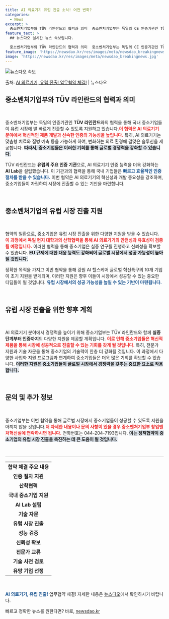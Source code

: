 ```yaml
---
title: AI 의료기기 유럽 진출 소식! 어떤 변화?
categories:
  - News
excerpt: >
  중소벤처기업부와 TÜV 라인란드의 협력과 의미  중소벤처기업부는 독일의 CE 인증기관인 TÜV 라인란드와 협…
feature_text: >
  ## 뉴스다오 실시간 뉴스 속보입니다.

  중소벤처기업부와 TÜV 라인란드의 협력과 의미  중소벤처기업부는 독일의 CE 인증기관인 TÜV 라인란드와 협…
feature_image: 'https://newsdao.kr/res/images/meta/newsdao_breakingnews.jpg'
image: 'https://newsdao.kr/res/images/meta/newsdao_breakingnews.jpg'
---
```


![뉴스다오 속보](https://newsdao.kr/res/images/meta/newsdao_breakingnews.jpg)

<p>출처: <a href="https://newsdao.kr/4958" rel="dofollow">AI 의료기기, 유럽 진출! 업무협약 체결!</a> | 뉴스다오</p>

<h2 data-ke-size="size26">중소벤처기업부와 TÜV 라인란드의 협력과 의미</h2>

<p data-ke-size="size16">&nbsp;</p>

중소벤처기업부는 독일의 인증기관인 <b>TÜV 라인란드</b>와의 협력을 통해 국내 중소기업들이 유럽 시장에 발 빠르게 진출할 수 있도록 지원하고 있습니다.<b><span style="color: #ee2323;">이 협력은 AI 의료기기 분야에서 혁신적인 제품 개발과 신속한 인증의 가능성을 높입니다.</span></b> 특히, AI 의료기기는 맞춤형 치료와 질병 예측 등을 가능하게 하여, 변화하는 의료 환경에 걸맞은 솔루션을 제공합니다. <b><span style="background-color: #21538527;">따라서, 중소기업들은 이러한 기회를 통해 글로벌 경쟁력을 강화할 수 있습니다.</span></b> 

TÜV 라인란드는 <b>유럽의 주요 인증 기관</b>으로, AI 의료기기 인증 능력을 더욱 강화하는 <b>AI Lab</b>을 설립했습니다. 이 기관과의 협력을 통해 국내 기업들은 <b><span style="color: #1a5490;">빠르고 효율적인 인증 절차를 받을 수 있습니다.</span></b> 이번 협약은 AI 의료기기의 혁신성과 개발 중요성을 강조하며, 중소기업들이 자립하여 시장에 진출할 수 있는 기반을 마련합니다.

<p data-ke-size="size16">&nbsp;</p>

<h2 data-ke-size="size26">중소벤처기업의 유럽 시장 진출 지원</h2>

<p data-ke-size="size16">&nbsp;</p>

협약의 일환으로, 중소기업은 유럽 시장 진출을 위한 다양한 지원을 받을 수 있습니다. <b><span style="color: #ee2323;">이 과정에서 독일 현지 대학과의 산학협력을 통해 AI 의료기기의 안전성과 유효성이 검증될 예정입니다.</span></b> 이러한 협력을 통해 중소기업은 실증 연구를 진행하고 신뢰성을 확보할 수 있습니다. <b><span style="background-color: #21538527;">EU 규제에 대한 대응 능력도 강화되어 글로벌 시장에서 성공 가능성이 높아질 것입니다.</span></b> 

정확한 목적을 가지고 이번 협약을 통해 강원 AI 헬스케어 글로벌 혁신특구의 10개 기업이 초기 지원을 받게되며, 이러한 지원은 향후 이들이 시장에서 성공할 수 있는 중요한 디딤돌이 될 것입니다. <b><span style="color: #1a5490;">유럽 시장에서의 성공 가능성을 높일 수 있는 기반이 마련됩니다.</span></b>

<p data-ke-size="size16">&nbsp;</p>

<h2 data-ke-size="size26">유럽 시장 진출을 위한 향후 계획</h2>

<p data-ke-size="size16">&nbsp;</p>

AI 의료기기 분야에서 경쟁력을 높이기 위해 중소기업부는 TÜV 라인란드와 함께 <b>실증 단계부터 인증까지</b>의 다양한 지원을 제공할 계획입니다. <b><span style="color: #ee2323;">이로 인해 중소기업들은 혁신적 제품을 통해 시장에 성공적으로 진출할 수 있는 기회를 갖게 될 것입니다.</span></b> 특히, 전문가 지원과 기술 자문을 통해 중소기업의 기술력이 한층 더 강화될 것입니다. 이 과정에서 다양한 사업화 지원 프로그램과 연계하여 중소기업들은 더욱 많은 기회를 확보할 수 있습니다. <b><span style="background-color: #21538527;">이러한 지원은 중소기업들이 글로벌 시장에서 경쟁력을 갖추는 중요한 요소로 작용합니다.</span></b>

<p data-ke-size="size16">&nbsp;</p>

<h2 data-ke-size="size26">문의 및 추가 정보</h2>

<p data-ke-size="size16">&nbsp;</p>

중소기업부는 이번 협약을 통해 글로벌 시장에서 중소기업들이 성공할 수 있도록 지원을 아끼지 않을 것입니다.<b><span style="color: #ee2323;">더 자세한 내용이나 문의 사항이 있을 경우 중소벤처기업부 창업벤처혁신실에 연락하시면 됩니다.</span></b> 전화번호는 044-204-7193입니다. <b><span style="background-color: #21538527;">이는 정책협약이 중소기업의 유럽 시장 진출을 촉진하는 데 큰 도움이 될 것입니다.</span></b>

<p data-ke-size="size16">&nbsp;</p>

<hr style="height: 1px; border: none; background-color: #ccc;">

<table style="width: 100%;">
    <tr>
        <td style="text-align: center; height: 17px;"><b>협약 체결 주요 내용</b></td>
    </tr>
    <tr>
        <td style="text-align: center; height: 17px;"><b>인증 절차 지원</b></td>
    </tr>
    <tr>
        <td style="text-align: center; height: 17px;"><b>산학협력</b></td>
    </tr>
    <tr>
        <td style="text-align: center; height: 17px;"><b>국내 중소기업 지원</b></td>
    </tr>
    <tr>
        <td style="text-align: center; height: 17px;"><b>AI Lab 설립</b></td>
    </tr>
    <tr>
        <td style="text-align: center; height: 17px;"><b>기술 자문</b></td>
    </tr>
    <tr>
        <td style="text-align: center; height: 17px;"><b>유럽 시장 진출</b></td>
    </tr>
    <tr>
        <td style="text-align: center; height: 17px;"><b>성능 검증</b></td>
    </tr>
    <tr>
        <td style="text-align: center; height: 17px;"><b>신뢰성 확보</b></td>
    </tr>
    <tr>
        <td style="text-align: center; height: 17px;"><b>전문가 교류</b></td>
    </tr>
    <tr>
        <td style="text-align: center; height: 17px;"><b>기술 사전 검토</b></td>
    </tr>
    <tr>
        <td style="text-align: center; height: 17px;"><b>유망 기업 선정</b></td>
    </tr>
</table>

<p data-ke-size="size16">&nbsp;</p>

<b><span style="color: #1a5490;">AI 의료기기, 유럽 진출!</span></b> 업무협약 체결! 자세한 내용은 <a href="https://newsdao.kr/4958">뉴스다오</a>에서 확인하시기 바랍니다. 

빠르고 정확한 뉴스를 원한다면? 바로, <a href="https://newsdao.kr" rel="dofollow">newsdao.kr</a>


